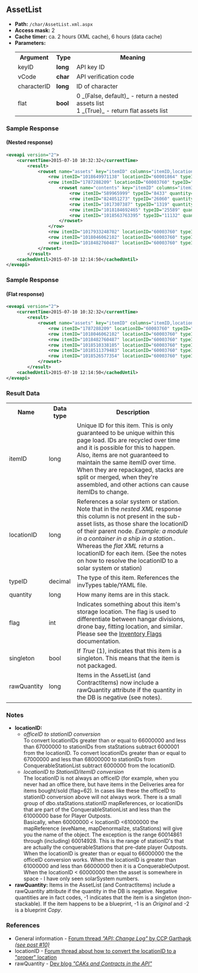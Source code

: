 ## AssetList


* __Path:__ ``/char/AssetList.xml.aspx``
* __Access mask:__ 2
* __Cache timer:__ ca. 2 hours (XML cache), 6 hours (data cache)  
* __Parameters:__
    <table>
        <tbody>
            <tr>
                <th>Argument</th>
                <th>Type</th>
                <th>Meaning</th>
            </tr>
            <tr>
                <td>keyID</td>
                <td><strong>long</strong></td>
                <td>API key ID</td>
            </tr>
            <tr>
                <td>vCode</td>
                <td><strong>char</strong></td>
                <td>API verification code</td>
            </tr>
            <tr>
                <td>characterID</td>
                <td><strong>long</strong></td>
                <td>ID of character</td>
            </tr>
            <tr>
                <td>flat</td>
                <td><strong>bool</strong></td>
                <td>
                    0 _(False, default)_ - return a nested assets list<br />
                    1 _(True)_ - return flat assets list
                </td>
            </tr>
        </tbody>
    </table>

### Sample Response
#### (Nested response)

```xml
<eveapi version="2">
    <currentTime>2015-07-10 10:32:32</currentTime>
        <result>
            <rowset name="assets" key="itemID" columns="itemID,locationID,typeID,quantity,flag,singleton">
                <row itemID="1018649971138" locationID="60001864" typeID="1319" quantity="5" flag="4" singleton="0" />
                <row itemID="1787288209" locationID="60003760" typeID="12743" quantity="1" flag="4" singleton="1" rawQuantity="-1">
                    <rowset name="contents" key="itemID" columns="itemID,typeID,quantity,flag,singleton">
                        <row itemID="589965999" typeID="8433" quantity="1" flag="20" singleton="1" rawQuantity="-1" />
                        <row itemID="824051273" typeID="26060" quantity="1" flag="92" singleton="1" rawQuantity="-1" />
                        <row itemID="1017307387" typeID="1319" quantity="1" flag="5" singleton="1" rawQuantity="-1" />
                        <row itemID="1018184692465" typeID="25589" quantity="2" flag="5" singleton="0" />
                        <row itemID="1018563763395" typeID="11132" quantity="1" flag="5" singleton="0" />
                    </rowset>
                </row>
                <row itemID="1017933248702" locationID="60003760" typeID="24594" quantity="89000" flag="4" singleton="0" />
                <row itemID="1018046062102" locationID="60003760" typeID="16247" quantity="17" flag="4" singleton="0" />
                <row itemID="1018482760487" locationID="60003760" typeID="24595" quantity="46604" flag="4" singleton="0" />
            </rowset>
        </result>
    <cachedUntil>2015-07-10 12:14:50</cachedUntil>
</eveapi>
```  

### Sample Response
#### (Flat response)

```xml
<eveapi version="2">
    <currentTime>2015-07-10 10:32:32</currentTime>
        <result>
            <rowset name="assets" key="itemID" columns="itemID,locationID,typeID,quantity,flag,singleton">
                <row itemID="1787288209" locationID="60003760" typeID="12743" quantity="1" flag="4" singleton="1" rawQuantity="-1" />
                <row itemID="1018046062102" locationID="60003760" typeID="16247" quantity="17" flag="4" singleton="0" />
                <row itemID="1018482760487" locationID="60003760" typeID="24595" quantity="51207" flag="4" singleton="0" />
                <row itemID="1018510338105" locationID="60003760" typeID="24593" quantity="62656" flag="4" singleton="0" />
                <row itemID="1018511379483" locationID="60003760" typeID="19689" quantity="19" flag="4" singleton="0" />
                <row itemID="1018526577354" locationID="60003760" typeID="21918" quantity="348589" flag="4" singleton="0" />
            </rowset>
        </result>
    <cachedUntil>2015-07-10 12:14:50</cachedUntil>
</eveapi>
```  

### Result Data

<table>
    <tbody>
        <tr>
            <th>Name</th>
            <th>Data type</th>
            <th>Description</th>
        </tr>
        <tr>
            <td>itemID</td>
            <td>long</td>
            <td>
                Unique ID for this item. This is only guaranteed to be unique within this page load. 
                IDs are recycled over time and it is possible for this to happen. Also, items are 
                not guaranteed to maintain the same itemID over time. When they are repackaged, 
                stacks are split or merged, when they're assembled, and other actions can cause 
                itemIDs to change.
            </td>
        </tr>
        <tr>
            <td>locationID</td>
            <td>long</td>
            <td>
                References a solar system or station. Note that in the <em>nested XML</em> response this 
                column is not present in the sub-asset lists, as those share the locationID of their parent node. 
                <em>Example: a module in a container in a ship in a station.</em>. Whereas the <em>flat XML</em> 
                returns a locationID for each item. (See the notes on how to resolve the locationID to a 
                solar system or station)
            </td>
        </tr>
        <tr>
            <td>typeID</td>
            <td>decimal</td>
            <td>The type of this item. References the invTypes table/YAML file.</td>
        </tr>
        <tr>
            <td>quantity</td>
            <td>long</td>
            <td>How many items are in this stack.</td>
        </tr>
        <tr>
            <td>flag</td>
            <td>int</td>
            <td>
                Indicates something about this item's storage location. The flag is used to differentiate 
                between hangar divisions, drone bay, fitting location, and similar. Please see the 
                <a href="../enumerations/#inventory-flags">Inventory Flags</a> documentation.
            </td>
        </tr>
        <tr>
            <td>singleton</td>
            <td>bool</td>
            <td>If <em>True</em> (1), indicates that this item is a singleton. This means that the item is not packaged.</td>
        </tr>
        <tr>
            <td>rawQuantity</td>
            <td>long</td>
            <td>Items in the AssetList (and ContractItems) now include a rawQuantity attribute if the quantity in the DB is negative (see notes).</td>
        </tr>
    </tbody>
</table>

### Notes

* __locationID:__    
    * _officeID to stationID conversion_    
        To convert locationIDs greater than or equal to 66000000 
        and less than 67000000 to stationIDs from staStations subtract 6000001 from the locationID. 
        To convert locationIDs greater than or equal to 67000000 and less than 68000000 to 
        stationIDs from ConquerableStationList subtract 6000000 from the locationID.    
    * _locationID to StationID/itemID conversion_    
        The locationID is not always an officeID (for 
        example, when you never had an office there, but have items in the Deliveries area for 
        items bought/sold (flag=62). In cases like these the officeID to stationID conversion 
        above will not always work. There is a small group of dbo.staStations.stationID mapReferences, 
        or locationIDs that are part of the ConquerableStationList and less than the 61000000 base 
        for Player Outposts.    
        Basically, when 60000000 < locationID <61000000 the mapReference (eveName, mapDenormailze, 
        staStations) will give you the name of the object. The exception is the range 60014861 
        through (including) 60014928. This is the range of stationID's that are actually the 
        conquerableStations that pre-date player Outposts. When the locationID is greater than or 
        equal to 66000000 the the officeID conversion works. When the locationID is greater than 
        61000000 and less than 66000000 then it is a ConquerableOutpost. When the locationID 
        < 60000000 then the asset is somewhere in space - I have only seen solarSystem numbers.        
* __rawQuantity:__ Items in the AssetList (and ContractItems) include a rawQuantity attribute if 
    the quantity in the DB is negative. Negative quantities are in fact codes, -1 indicates that 
    the item is a singleton (non-stackable). If the item happens to be a blueprint, -1 is an 
    _Original_ and -2 is a blueprint _Copy_.    
    
### References
* General information - [Forum thread _"API: Change Log"_ by CCP Garthagk _(see post #10)_](http://oldforums.eveonline.com/?a=topic&threadID=575626&page=1)
* locationID - [Forum thread about how to convert the locationID to a "proper" location](http://oldforums.eveonline.com/?a=topic&threadID=667487)    
* rawQuantity - [Dev blog _"CAKs and Contracts in the API"_](http://community.eveonline.com/news/dev-blogs/caks-and-contracts-in-the-api/)    
